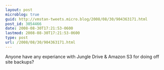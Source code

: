 ```yaml
---
layout: post
microblog: true
guid: http://vmstan-tweets.micro.blog/2008/08/30/904363171.html
post_id: 3054466
date: 2008-08-30T17:21:53-0600
lastmod: 2008-08-30T17:21:53-0600
type: post
url: /2008/08/30/904363171.html
---
```

Anyone have any experiance with Jungle Drive & Amazon S3 for doing off site backups?
